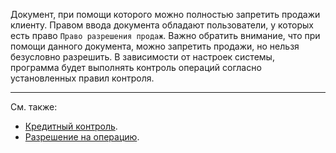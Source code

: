Документ, при помощи которого можно полностью запретить продажи клиенту. Правом ввода документа обладают пользователи, у которых есть право `Право разрешения продаж`. Важно обратить внимание, что при помощи данного документа, можно запретить продажи, но нельзя безусловно разрешить. В зависимости от настроек системы, программа будет выполнять контроль операций согласно установленных правил контроля.

---

См. также:

- [Кредитный контроль](/cf/Settings#CreditControl).
- [Разрешение на операцию](/d/SalesPermission).
